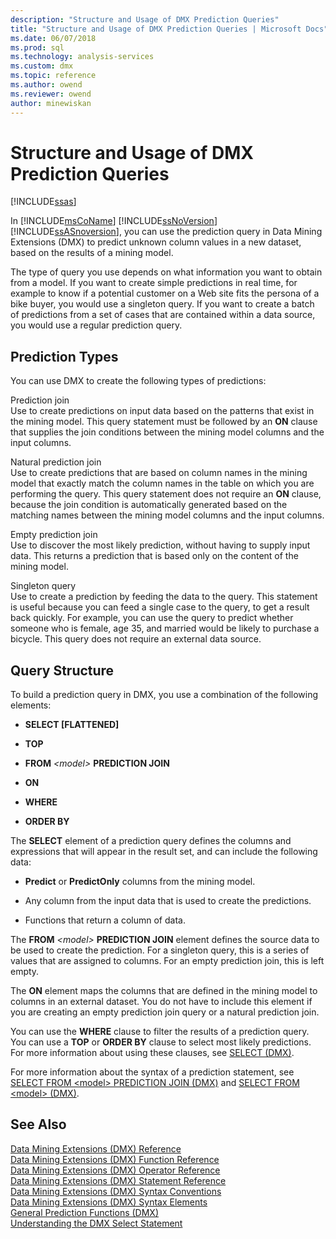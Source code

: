```yaml
---
description: "Structure and Usage of DMX Prediction Queries"
title: "Structure and Usage of DMX Prediction Queries | Microsoft Docs"
ms.date: 06/07/2018
ms.prod: sql
ms.technology: analysis-services
ms.custom: dmx
ms.topic: reference
ms.author: owend
ms.reviewer: owend
author: minewiskan
---
```

# Structure and Usage of DMX Prediction Queries
[!INCLUDE[ssas](../includes/applies-to-version/ssas.md)]

  In [!INCLUDE[msCoName](../includes/msconame-md.md)] [!INCLUDE[ssNoVersion](../includes/ssnoversion-md.md)] [!INCLUDE[ssASnoversion](../includes/ssasnoversion-md.md)], you can use the prediction query in Data Mining Extensions (DMX) to predict unknown column values in a new dataset, based on the results of a mining model.  
  
 The type of query you use depends on what information you want to obtain from a model. If you want to create simple predictions in real time, for example to know if a potential customer on a Web site fits the persona of a bike buyer, you would use a singleton query. If you want to create a batch of predictions from a set of cases that are contained within a data source, you would use a regular prediction query.  
  
## Prediction Types  
 You can use DMX to create the following types of predictions:  
  
 Prediction join  
 Use to create predictions on input data based on the patterns that exist in the mining model. This query statement must be followed by an **ON** clause that supplies the join conditions between the mining model columns and the input columns.  
  
 Natural prediction join  
 Use to create predictions that are based on column names in the mining model that exactly match the column names in the table on which you are performing the query. This query statement does not require an **ON** clause, because the join condition is automatically generated based on the matching names between the mining model columns and the input columns.  
  
 Empty prediction join  
 Use to discover the most likely prediction, without having to supply input data. This returns a prediction that is based only on the content of the mining model.  
  
 Singleton query  
 Use to create a prediction by feeding the data to the query. This statement is useful because you can feed a single case to the query, to get a result back quickly. For example, you can use the query to predict whether someone who is female, age 35, and married would be likely to purchase a bicycle. This query does not require an external data source.  
  
## Query Structure  
 To build a prediction query in DMX, you use a combination of the following elements:  
  
-   **SELECT [FLATTENED]**  
  
-   **TOP**  
  
-   **FROM**  *\<model>*  **PREDICTION JOIN**  
  
-   **ON**  
  
-   **WHERE**  
  
-   **ORDER BY**  
  
 The **SELECT** element of a prediction query defines the columns and expressions that will appear in the result set, and can include the following data:  
  
-   **Predict** or **PredictOnly** columns from the mining model.  
  
-   Any column from the input data that is used to create the predictions.  
  
-   Functions that return a column of data.  
  
 The **FROM** *\<model>* **PREDICTION JOIN** element defines the source data to be used to create the prediction. For a singleton query, this is a series of values that are assigned to columns. For an empty prediction join, this is left empty.  
  
 The **ON** element maps the columns that are defined in the mining model to columns in an external dataset. You do not have to include this element if you are creating an empty prediction join query or a natural prediction join.  
  
 You can use the **WHERE** clause to filter the results of a prediction query. You can use a **TOP** or **ORDER BY** clause to select most likely predictions. For more information about using these clauses, see [SELECT &#40;DMX&#41;](../dmx/select-dmx.md).  
  
 For more information about the syntax of a prediction statement, see [SELECT FROM &#60;model&#62; PREDICTION JOIN &#40;DMX&#41;](../dmx/select-from-model-prediction-join-dmx.md) and [SELECT FROM &#60;model&#62; &#40;DMX&#41;](../dmx/select-from-model-dmx.md).  
  
## See Also  
 [Data Mining Extensions &#40;DMX&#41; Reference](../dmx/data-mining-extensions-dmx-reference.md)   
 [Data Mining Extensions &#40;DMX&#41; Function Reference](../dmx/data-mining-extensions-dmx-function-reference.md)   
 [Data Mining Extensions &#40;DMX&#41; Operator Reference](../dmx/data-mining-extensions-dmx-operator-reference.md)   
 [Data Mining Extensions &#40;DMX&#41; Statement Reference](../dmx/data-mining-extensions-dmx-statements.md)   
 [Data Mining Extensions &#40;DMX&#41; Syntax Conventions](../dmx/data-mining-extensions-dmx-syntax-conventions.md)   
 [Data Mining Extensions &#40;DMX&#41; Syntax Elements](../dmx/data-mining-extensions-dmx-syntax-elements.md)   
 [General Prediction Functions &#40;DMX&#41;](../dmx/general-prediction-functions-dmx.md)   
 [Understanding the DMX Select Statement](../dmx/understanding-the-dmx-select-statement.md)  
  
  
